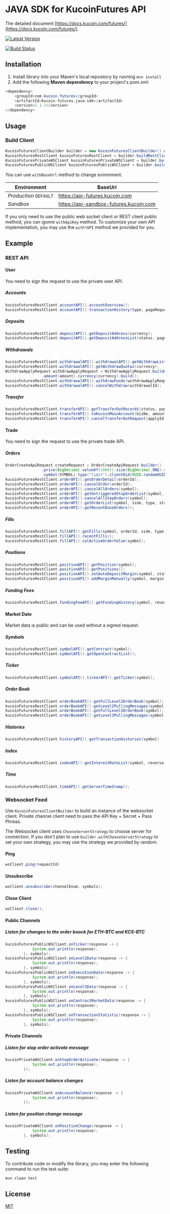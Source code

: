 # JAVA SDK for KucoinFutures API
The detailed document [https://docs.kucoin.com/futures/](https://docs.kucoin.com/futures/).

[![Latest Version](https://img.shields.io/github/release/Kucoin/kucoin-futures-java-sdk.svg?style=flat-square)](https://github.com/Kucoin/kucoin-futures-java-sdk/releases)

[![Build Status](https://travis-ci.org/Kucoin/kucoin-futures-java-sdk.svg?branch=master)](https://travis-ci.org/Kucoin/kucoin-futures-java-sdk)

## Installation
1. Install library into your Maven's local repository by running `mvn install`
2. Add the following **Maven dependency** to your project's pom.xml:

```java
<dependency>
    <groupId>com.kucoin.futures</groupId>
    <artifactId>kucoin-futures-java-sdk</artifactId>
    <version>1.1.1</version>
</dependency>
```
## Usage
### Build Client
```java
KucoinFuturesClientBuilder builder = new KucoinFuturesClientBuilder().withBaseUrl("https://api-sandbox-futures.kucoin.com").withApiKey("YOUR_API_KEY", "YOUR_SECRET", "YOUR_PASS_PHRASE");
KucoinFuturesRestClient kucoinFuturesRestClient = builder.buildRestClient();
KucoinFuturesPrivateWSClient kucoinFuturesPrivateWSClient = builder.buildPrivateWSClient();
KucoinFuturesPublicWSClient kucoinFuturesPublicWSClient = builder.buildPublicWSClient();

```
You can use `withBaseUrl` method to change evironment.

| **Environment** | **BaseUri** |
| -------- | -------- |
| *Production* `DEFAULT` | https://api-futures.kucoin.com |
| *Sandbox* | https://api-sandbox-futures.kucoin.com |

If you only need to use the public web socket client or REST client public method, you can igonre `withApiKey` method. To customize your own API implementation, you may use the `with*API` method we provided for you.

## Example

### REST API

#### User
You need to sign the request to use the private user API.
##### Accounts
```java
kucoinFuturesRestClient.accountAPI().accountOverview();
kucoinFuturesRestClient.accountAPI().transactionHistory(type, pageRequest);          
```
##### Deposits
```java
kucoinFuturesRestClient.depositAPI().getDepositAddress(currency);
kucoinFuturesRestClient.depositAPI().getDepositAddressList(status, pageRequest);
```
##### Withdrawals
```java
kucoinFuturesRestClient.withdrawalAPI().withdrawalAPI().getWithdrawList(status, pageRequest);
kucoinFuturesRestClient.withdrawalAPI().getWithdrawQuotas(currency);
WithdrawApplyRequest withdrawApplyRequest = WithdrawApplyRequest.builder().address(address)
                .amount(amount).currency(currency).build();
kucoinFuturesRestClient.withdrawalAPI().withdrawFunds(withdrawApplyRequest);
kucoinFuturesRestClient.withdrawalAPI().cancelWithdraw(withdrawalId);
```
##### Transfer
```java
kucoinFuturesRestClient.transferAPI().getTransferOutRecords(status, pageRequest);
kucoinFuturesRestClient.transferAPI().toKucoinMainAccount(bizNo, amount);
kucoinFuturesRestClient.transferAPI().cancelTransferOutRequest(applyId)
```
#### Trade
You need to sign the request to use the private trade API.
##### Orders
```java
OrderCreateApiRequest createRequest = OrderCreateApiRequest.builder()
                .price(BigDecimal.valueOf(1000)).size(BigDecimal.ONE).side("buy").leverage("5")
                .symbol(SYMBOL).type("limit").clientOid(UUID.randomUUID().toString()).build();
kucoinFuturesRestClient.orderAPI().getOrderDetail(orderId);
kucoinFuturesRestClient.orderAPI().cancelOrder(orderId);
kucoinFuturesRestClient.orderAPI().cancelAllOrders(symbol);
kucoinFuturesRestClient.orderAPI().getUntriggeredStopOrderList(symbol, sid, type, pageRequest);
kucoinFuturesRestClient.orderAPI().cancelAllStopOrders(symbol);
kucoinFuturesRestClient.orderAPI().getOrderList(symbol, side, type, status, pageRequest);
kucoinFuturesRestClient.orderAPI().getRecentDoneOrders();
```
##### Fills
```java
kucoinFuturesRestClient.fillAPI().getFills(symbol, orderId, side, type, pageRequest);
kucoinFuturesRestClient.fillAPI().recentFills();
kucoinFuturesRestClient.fillAPI().calActiveOrderValue(symbol);
```
##### Positions
```java
kucoinFuturesRestClient.positionAPI().getPosition(symbol);
kucoinFuturesRestClient.positionAPI().getPositions();
kucoinFuturesRestClient.positionAPI().setAutoDepositMargin(symbol, status);
kucoinFuturesRestClient.positionAPI().addMarginManually(symbol, margin, bizNo);
```
##### Funding Fees
```java
kucoinFuturesRestClient.fundingFeeAPI().getFundingHistory(symbol, reverse, forward, hasMoreRequest);
```
#### Market Date
Market data is public and can be used without a signed request.
##### Symbols
```java
kucoinFuturesRestClient.symbolAPI().getContract(symbol);
kucoinFuturesRestClient.symbolAPI().getOpenContractList();
```
##### Ticker
```java
kucoinFuturesRestClient.symbolAPI().tickerAPI().getTicker(symbol);
```
##### Order Book
```java
kucoinFuturesRestClient.orderBookAPI().getFullLevel2OrderBook(symbol);
kucoinFuturesRestClient.orderBookAPI().getLevel2PullingMessages(symbol, sequenceStart, sequenceEnd);
kucoinFuturesRestClient.orderBookAPI().getFullLevel3OrderBook(symbol);
kucoinFuturesRestClient.orderBookAPI().getLevel3PullingMessages(symbol, sequenceStart, sequenceEnd);
```
##### Histories
```java
kucoinFuturesRestClient.historyAPI().getTransactionHistories(symbol)
```
##### Index
```java
kucoinFuturesRestClient.indexAPI().getInterestRateList(symbol, reverse, forward, hasMoreRequest);
```
##### Time
```java
kucoinFuturesRestClient.timeAPI().getServerTimeStamp();
```
### Websocket Feed
Use `KucoinFuturesClientBuilder` to build an instance of the websocket client. Private channel client need to pass the API Key + Secret + Pass Phreas.

The Websocket client uses `ChooseServerStrategy` to choose server for connection. If you don't plan to use `builder.withChooseServerStrategy` to set your own strategy, you may use the strategy we provided by random.

#### Ping
```java
wsClient.ping(requestId)
```
#### Unsubscribe
```java
wsClient.unsubscribe(channelEnum, symbols);
```
#### Close Client
```java
wsClient.close();
```
#### Public Channels

##### Listen for changes to the order boock for ETH-BTC and KCS-BTC

```java
kucoinFuturesPublicWSClient.onTicker(response -> {
            System.out.println(response);
        }, symbols);
kucoinFuturesPublicWSClient.onLevel2Data(response -> {
            System.out.println(response);
        }, symbols);
kucoinFuturesPublicWSClient.onExecutionData(response -> {
            System.out.println(response);
        }, symbols);
kucoinFuturesPublicWSClient.onLevel3Data(response -> {
            System.out.println(response);
        }, symbols);
kucoinFuturesPublicWSClient.onContractMarketData(response -> {
            System.out.println(response);
        }, symbols);
kucoinFuturesPublicWSClient.onTransactionStatistic(response -> {
            System.out.println(response);
        }, symbols);
```
#### Private Channels

##### Listen for stop order activate message
```java
kucoinPrivateWSClient.onStopOrderActivate(response -> {
            System.out.println(response);
        });
```

##### Listen for account balance changes
```java
kucoinPrivateWSClient.onAccountBalance(response -> {
            System.out.println(response);
        });
```

##### Listen for position change message
```java
kucoinPrivateWSClient.onPositionChange(response -> {
            System.out.println(response);
        }, symbols);
```

## Testing
To contribute code or modify the library, you may enter the following command to run the test suite:

```java
mvn clean test
```
## License
[MIT](LICENSE)
